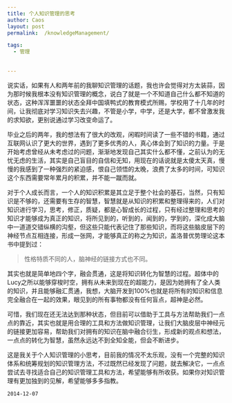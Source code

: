 ```yaml
---
title: 个人知识管理的思考
author: Caos
layout: post
permalink:  /knowledgeManagement/

tags:
  - 管理
  
  
---
```




说实话，如果有人和两年前的我聊知识管理的话题，我也许会觉得对方太装蒜，因为那时候我根本没有知识管理的概念，说白了就是一个不知道自己什么都不知道的状态，这种浑浑噩噩的状态全拜中国填鸭式的教育模式所赐，学校用了十几年的时间，让我彻底对学习知识失去兴趣，不管是小学，中学，还是大学，都不曾激发我的求知欲，更别说通过学习改变命运了。
<!--more-->
毕业之后的两年，我的想法有了很大的改观，闲暇时间读了一些不错的书籍，通过互联网认识了更大的世界，遇到了更多优秀的人，真心体会到了知识的力量。于是开始考虑曾经从未考虑过的问题，渐渐地发现自己其实什么都不懂，之前认为的无忧无虑的生活，其实是自己盲目的自信和无知，用现在的话说就是太傻太天真，慢慢的我感到了一种强烈的紧迫感，恨自己领悟的太晚，浪费了太多的时间，可知识这个东西需要常年累月的积累，并不能一蹴而就。

对于个人成长而言，一个人的知识积累是其立足于整个社会的基石，当然，只有知识是不够的，还需要有生存的智慧，智慧就是从知识的积累和整理得来的，人们对知识进行学习，思考，修正，质疑，都是心智成长的过程，只有经过整理和思考的知识才能够成为真正的知识，将所见到的，听到的，闻到的，学到的，深化成大脑中一道道交错纵横的沟壑，但这些只能代表记住了那些知识，而将这些脑皮层下的神经节点互相连接，形成一张网，才能够真正的称之为知识，盖洛普优势理论这本书中提到过：

> 性格特质不同的人，脑神经的链接方式也不同。

其实也就是简单地四个字，融会贯通，这是将知识转化为智慧的过程。超体中的Lucy之所以能够穿梭时空，拥有从未来到现在的超能力，是因为她拥有了全人类的知识，并且能够融汇贯通，我想，大脑开发到100%也就是将所有的知识和信息完全融合在一起的效果，眼见到的所有事物都没有任何盲点，超神是必然。

可惜，我们现在还无法达到那种状态，但目前可以借助于工具与方法帮助我们一点点的靠近，其实也就是用合理的工具和方法做知识管理，让我们大脑皮层中神经元的链接更加容易，帮助我们对拥有的知识在脑中融合衍生，形成新的观点和想法，一点点的转化为智慧，虽然永远达不到全知全能，但会不断进步。

这是我关于个人知识管理的小思考，目前我的情况不太乐观，没有一个完整的知识体系和统筹规划的知识管理方法，不过既然已经发现了问题，就去解决它，一点点尝试去寻找适合自己的知识管理工具和方法，希望能够有所收获。如果你对知识管理有更加独到的见解，希望能够多多指教。

`2014-12-07`